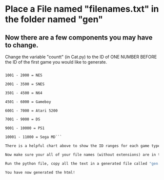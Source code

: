 # Place a File named "filenames.txt" in the folder named "gen"

## Now there are a few components you may have to change.

Change the variable "countt" (in Cat.py) to the ID of ONE NUMBER BEFORE the ID of the first game you would like to generate.

```1 - 1000 = GBA

1001 - 2000 = NES

2001 - 3500 = SNES

3501 - 4500 = N64

4501 - 6000 = Gameboy

6001 - 7000 = Atari 5200

7001 - 9000 = DS

9001 - 10000 = PS1

10001 - 11000 = Sega MD```

There is a helpful chart above to show the ID ranges for each game type. Make sure your game is within those ranges, if you'd like it to be that type.

Now make sure your all of your file names (without extensions) are in the "filenames.txt" file. Make sure there are no spaces in the file names, and that they have no ' or % or other weird characters not found in ours, then place your file in the "gen" folder.

Run the python file, copy all the text in a generated file called "gen.txt" and then delete the last line (it will be a blank line). 

You have now generated the html!
